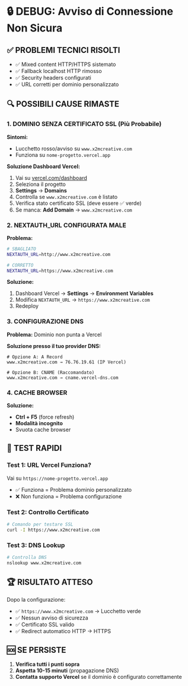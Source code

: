 # 🔒 DEBUG: Avviso di Connessione Non Sicura

## ✅ PROBLEMI TECNICI RISOLTI
- ✅ Mixed content HTTP/HTTPS sistemato
- ✅ Fallback localhost HTTP rimosso
- ✅ Security headers configurati
- ✅ URL corretti per dominio personalizzato

## 🔍 POSSIBILI CAUSE RIMASTE

### 1. **DOMINIO SENZA CERTIFICATO SSL** (Più Probabile)

**Sintomi:**
- Lucchetto rosso/avviso su `www.x2mcreative.com`
- Funziona su `nome-progetto.vercel.app`

**Soluzione Dashboard Vercel:**
1. Vai su [vercel.com/dashboard](https://vercel.com/dashboard)
2. Seleziona il progetto
3. **Settings** → **Domains**
4. Controlla se `www.x2mcreative.com` è listato
5. Verifica stato certificato SSL (deve essere ✅ verde)
6. Se manca: **Add Domain** → `www.x2mcreative.com`

### 2. **NEXTAUTH_URL CONFIGURATA MALE**

**Problema:**
```bash
# SBAGLIATO
NEXTAUTH_URL=http://www.x2mcreative.com

# CORRETTO  
NEXTAUTH_URL=https://www.x2mcreative.com
```

**Soluzione:**
1. Dashboard Vercel → **Settings** → **Environment Variables**
2. Modifica `NEXTAUTH_URL` → `https://www.x2mcreative.com`
3. Redeploy

### 3. **CONFIGURAZIONE DNS**

**Problema:** Dominio non punta a Vercel

**Soluzione presso il tuo provider DNS:**
```
# Opzione A: A Record
www.x2mcreative.com → 76.76.19.61 (IP Vercel)

# Opzione B: CNAME (Raccomandato)
www.x2mcreative.com → cname.vercel-dns.com
```

### 4. **CACHE BROWSER**

**Soluzione:**
- **Ctrl + F5** (force refresh)
- **Modalità incognito**
- Svuota cache browser

## 🧪 TEST RAPIDI

### Test 1: URL Vercel Funziona?
Vai su `https://nome-progetto.vercel.app`
- ✅ Funziona = Problema dominio personalizzato
- ❌ Non funziona = Problema configurazione

### Test 2: Controllo Certificato
```bash
# Comando per testare SSL
curl -I https://www.x2mcreative.com
```

### Test 3: DNS Lookup
```bash
# Controlla DNS
nslookup www.x2mcreative.com
```

## 🏆 RISULTATO ATTESO

Dopo la configurazione:
- ✅ `https://www.x2mcreative.com` → Lucchetto verde
- ✅ Nessun avviso di sicurezza
- ✅ Certificato SSL valido
- ✅ Redirect automatico HTTP → HTTPS

## 🆘 SE PERSISTE

1. **Verifica tutti i punti sopra**
2. **Aspetta 10-15 minuti** (propagazione DNS)
3. **Contatta supporto Vercel** se il dominio è configurato correttamente 